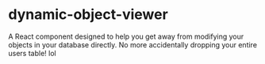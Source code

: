 # dynamic-object-viewer
A React component designed to help you get away from modifying your objects in your database directly. No more accidentally dropping your entire users table! lol
